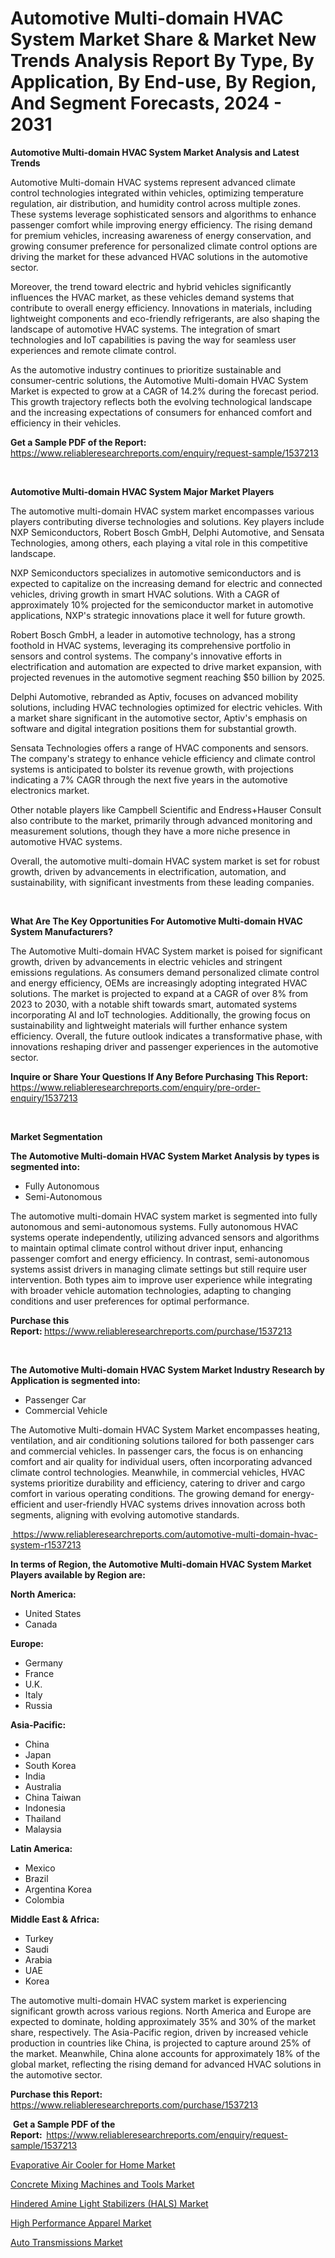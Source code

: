 <p><h1>Automotive Multi-domain HVAC System Market Share & Market New Trends Analysis Report By Type, By Application, By End-use, By Region, And Segment Forecasts, 2024 - 2031</h1></p><p><strong>Automotive Multi-domain HVAC System Market Analysis and Latest Trends</strong></p>
<p><p>Automotive Multi-domain HVAC systems represent advanced climate control technologies integrated within vehicles, optimizing temperature regulation, air distribution, and humidity control across multiple zones. These systems leverage sophisticated sensors and algorithms to enhance passenger comfort while improving energy efficiency. The rising demand for premium vehicles, increasing awareness of energy conservation, and growing consumer preference for personalized climate control options are driving the market for these advanced HVAC solutions in the automotive sector.</p><p>Moreover, the trend toward electric and hybrid vehicles significantly influences the HVAC market, as these vehicles demand systems that contribute to overall energy efficiency. Innovations in materials, including lightweight components and eco-friendly refrigerants, are also shaping the landscape of automotive HVAC systems. The integration of smart technologies and IoT capabilities is paving the way for seamless user experiences and remote climate control.</p><p>As the automotive industry continues to prioritize sustainable and consumer-centric solutions, the Automotive Multi-domain HVAC System Market is expected to grow at a CAGR of 14.2% during the forecast period. This growth trajectory reflects both the evolving technological landscape and the increasing expectations of consumers for enhanced comfort and efficiency in their vehicles.</p></p>
<p><strong>Get a Sample PDF of the Report:&nbsp;</strong> <a href="https://www.reliableresearchreports.com/enquiry/request-sample/1537213?utm_campaign=28&utm_medium=2&utm_source=Github&utm_content=ia&utm_term=16122024&utm_id=automotive-multi-domain-hvac-system">https://www.reliableresearchreports.com/enquiry/request-sample/1537213</a></p>
<p>&nbsp;</p>
<p><strong>Automotive Multi-domain HVAC System Major Market Players</strong></p>
<p><p>The automotive multi-domain HVAC system market encompasses various players contributing diverse technologies and solutions. Key players include NXP Semiconductors, Robert Bosch GmbH, Delphi Automotive, and Sensata Technologies, among others, each playing a vital role in this competitive landscape.</p><p>NXP Semiconductors specializes in automotive semiconductors and is expected to capitalize on the increasing demand for electric and connected vehicles, driving growth in smart HVAC solutions. With a CAGR of approximately 10% projected for the semiconductor market in automotive applications, NXP's strategic innovations place it well for future growth.</p><p>Robert Bosch GmbH, a leader in automotive technology, has a strong foothold in HVAC systems, leveraging its comprehensive portfolio in sensors and control systems. The company's innovative efforts in electrification and automation are expected to drive market expansion, with projected revenues in the automotive segment reaching $50 billion by 2025.</p><p>Delphi Automotive, rebranded as Aptiv, focuses on advanced mobility solutions, including HVAC technologies optimized for electric vehicles. With a market share significant in the automotive sector, Aptiv's emphasis on software and digital integration positions them for substantial growth.</p><p>Sensata Technologies offers a range of HVAC components and sensors. The company's strategy to enhance vehicle efficiency and climate control systems is anticipated to bolster its revenue growth, with projections indicating a 7% CAGR through the next five years in the automotive electronics market.</p><p>Other notable players like Campbell Scientific and Endress+Hauser Consult also contribute to the market, primarily through advanced monitoring and measurement solutions, though they have a more niche presence in automotive HVAC systems.</p><p>Overall, the automotive multi-domain HVAC system market is set for robust growth, driven by advancements in electrification, automation, and sustainability, with significant investments from these leading companies.</p></p>
<p>&nbsp;</p>
<p><strong>What Are The Key Opportunities For Automotive Multi-domain HVAC System Manufacturers?</strong></p>
<p><p>The Automotive Multi-domain HVAC System market is poised for significant growth, driven by advancements in electric vehicles and stringent emissions regulations. As consumers demand personalized climate control and energy efficiency, OEMs are increasingly adopting integrated HVAC solutions. The market is projected to expand at a CAGR of over 8% from 2023 to 2030, with a notable shift towards smart, automated systems incorporating AI and IoT technologies. Additionally, the growing focus on sustainability and lightweight materials will further enhance system efficiency. Overall, the future outlook indicates a transformative phase, with innovations reshaping driver and passenger experiences in the automotive sector.</p></p>
<p><strong>Inquire or Share Your Questions If Any Before Purchasing This Report:</strong> <a href="https://www.reliableresearchreports.com/enquiry/pre-order-enquiry/1537213?utm_campaign=28&utm_medium=2&utm_source=Github&utm_content=ia&utm_term=16122024&utm_id=automotive-multi-domain-hvac-system">https://www.reliableresearchreports.com/enquiry/pre-order-enquiry/1537213</a></p>
<p>&nbsp;</p>
<p><strong>Market Segmentation</strong></p>
<p><strong>The Automotive Multi-domain HVAC System Market Analysis by types is segmented into:</strong></p>
<p><ul><li>Fully Autonomous</li><li>Semi-Autonomous</li></ul></p>
<p><p>The automotive multi-domain HVAC system market is segmented into fully autonomous and semi-autonomous systems. Fully autonomous HVAC systems operate independently, utilizing advanced sensors and algorithms to maintain optimal climate control without driver input, enhancing passenger comfort and energy efficiency. In contrast, semi-autonomous systems assist drivers in managing climate settings but still require user intervention. Both types aim to improve user experience while integrating with broader vehicle automation technologies, adapting to changing conditions and user preferences for optimal performance.</p></p>
<p><strong>Purchase this Report:&nbsp;</strong><a href="https://www.reliableresearchreports.com/purchase/1537213?utm_campaign=28&utm_medium=2&utm_source=Github&utm_content=ia&utm_term=16122024&utm_id=automotive-multi-domain-hvac-system">https://www.reliableresearchreports.com/purchase/1537213</a></p>
<p>&nbsp;</p>
<p><strong>The Automotive Multi-domain HVAC System Market Industry Research by Application is segmented into:</strong></p>
<p><ul><li>Passenger Car</li><li>Commercial Vehicle</li></ul></p>
<p><p>The Automotive Multi-domain HVAC System Market encompasses heating, ventilation, and air conditioning solutions tailored for both passenger cars and commercial vehicles. In passenger cars, the focus is on enhancing comfort and air quality for individual users, often incorporating advanced climate control technologies. Meanwhile, in commercial vehicles, HVAC systems prioritize durability and efficiency, catering to driver and cargo comfort in various operating conditions. The growing demand for energy-efficient and user-friendly HVAC systems drives innovation across both segments, aligning with evolving automotive standards.</p></p>
<p><a href="https://www.reliableresearchreports.com/automotive-multi-domain-hvac-system-r1537213?utm_campaign=28&utm_medium=2&utm_source=Github&utm_content=ia&utm_term=16122024&utm_id=automotive-multi-domain-hvac-system">&nbsp;https://www.reliableresearchreports.com/automotive-multi-domain-hvac-system-r1537213</a></p>
<p><strong>In terms of Region, the Automotive Multi-domain HVAC System Market Players available by Region are:</strong></p>
<p>
    <p> <strong> North America: </strong>
        <ul>
            <li>United States</li>
            <li>Canada</li>
        </ul>
        </p> 
    <p> <strong> Europe: </strong>
        <ul>
            <li>Germany</li>
            <li>France</li>
            <li>U.K.</li>
            <li>Italy</li>
            <li>Russia</li>
        </ul>
        </p> 
    <p> <strong> Asia-Pacific: </strong>
        <ul>
            <li>China</li>
            <li>Japan</li>
            <li>South Korea</li>
            <li>India</li>
            <li>Australia</li>
            <li>China Taiwan</li>
            <li>Indonesia</li>
            <li>Thailand</li>
            <li>Malaysia</li>
        </ul>
        </p> 
    <p> <strong> Latin America: </strong>
        <ul>
            <li>Mexico</li>
            <li>Brazil</li>
            <li>Argentina Korea</li>
            <li>Colombia</li>
        </ul>
        </p> 
    <p> <strong> Middle East & Africa: </strong>
        <ul>
            <li>Turkey</li>
            <li>Saudi</li>
            <li>Arabia</li>
            <li>UAE</li>
            <li>Korea</li>
        </ul>
    </p>
    </p>
<p><p>The automotive multi-domain HVAC system market is experiencing significant growth across various regions. North America and Europe are expected to dominate, holding approximately 35% and 30% of the market share, respectively. The Asia-Pacific region, driven by increased vehicle production in countries like China, is projected to capture around 25% of the market. Meanwhile, China alone accounts for approximately 18% of the global market, reflecting the rising demand for advanced HVAC solutions in the automotive sector.</p></p>
<p><strong>Purchase this Report: </strong><a href="https://www.reliableresearchreports.com/purchase/1537213?utm_campaign=28&utm_medium=2&utm_source=Github&utm_content=ia&utm_term=16122024&utm_id=automotive-multi-domain-hvac-system">https://www.reliableresearchreports.com/purchase/1537213</a></p>
<p>&nbsp;<strong>Get a Sample PDF of the Report:&nbsp;&nbsp;</strong><a href="https://www.reliableresearchreports.com/enquiry/request-sample/1537213?utm_campaign=28&utm_medium=2&utm_source=Github&utm_content=ia&utm_term=16122024&utm_id=automotive-multi-domain-hvac-system">https://www.reliableresearchreports.com/enquiry/request-sample/1537213</a></p>
<p><strong></strong></p>
<p><p><a href="https://www.linkedin.com/pulse/comprehensive-assessment-evaporative-air-cooler-home-markets-xfcke?utm_campaign=28&utm_medium=2&utm_source=Github&utm_content=ia&utm_term=16122024&utm_id=automotive-multi-domain-hvac-system">Evaporative Air Cooler for Home Market</a></p><p><a href="https://github.com/SamiaChowdhury801/Market-Research-Report-List-1/blob/main/concrete-mixing-machines-and-tools-market.md?utm_campaign=28&utm_medium=2&utm_source=Github&utm_content=ia&utm_term=16122024&utm_id=automotive-multi-domain-hvac-system">Concrete Mixing Machines and Tools Market</a></p><p><a href="https://github.com/LilianFaulkner65/Market-Research-Report-List-1/blob/main/hindered-amine-light-stabilizers-hals-market.md?utm_campaign=28&utm_medium=2&utm_source=Github&utm_content=ia&utm_term=16122024&utm_id=automotive-multi-domain-hvac-system">Hindered Amine Light Stabilizers (HALS) Market</a></p><p><a href="https://www.linkedin.com/pulse/success-formula-growing-high-performance-apparel-market-analysispromising-jtckf?utm_campaign=28&utm_medium=2&utm_source=Github&utm_content=ia&utm_term=16122024&utm_id=automotive-multi-domain-hvac-system">High Performance Apparel Market</a></p><p><a href="https://www.linkedin.com/pulse/market-trends-auto-transmissions-industry-current-size-share-yekbe?utm_campaign=28&utm_medium=2&utm_source=Github&utm_content=ia&utm_term=16122024&utm_id=automotive-multi-domain-hvac-system">Auto Transmissions Market</a></p></p>